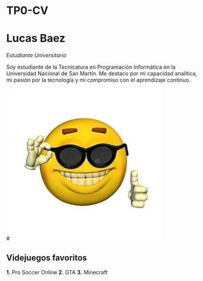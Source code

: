 # TP0-CV
# Lucas Baez
*Estudiante Universitario*

Soy estudiante de la Tecnicatura en Programación Informática en la Universidad Nacional de San Martín.
Me destaco por mi capacidad analítica, mi pasión por la tecnología y mi compromiso con el aprendizaje continuo.

#![carita fachera](caritafachera.jpg)

## Videjuegos favoritos
**1.** Pro Soccer Online
**2.** GTA
**3.** Minecraft